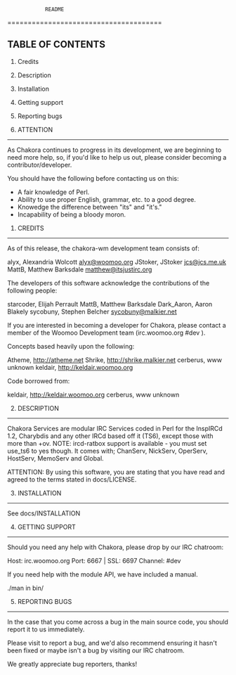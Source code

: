                 README
======================================

TABLE OF CONTENTS
-----------------
  1. Credits
  2. Description
  3. Installation
  4. Getting support
  5. Reporting bugs

0. ATTENTION
------------

As Chakora continues to progress in its development, we are
beginning to need more help, so, if you'd like to help us out,
please consider becoming a contributor/developer.

You should have the following before contacting us on this:

* A fair knowledge of Perl.
* Ability to use proper English, grammar, etc. to a good degree.
* Knowedge the difference between "its" and "it's."
* Incapability of being a bloody moron.

1. CREDITS
----------

As of this release, the chakora-wm development team consists of:

alyx, Alexandria Wolcott <alyx@woomoo.org>
JStoker, JStoker <jcs@jcs.me.uk>
MattB, Matthew Barksdale <matthew@itsjustirc.org>

The developers of this software acknowledge the contributions of the following
people:

starcoder, Elijah Perrault <?@?>
MattB, Matthew Barksdale <?@?>
Dark_Aaron, Aaron Blakely <?@?>
sycobuny, Stephen Belcher <sycobuny@malkier.net>

If you are interested in becoming a developer for Chakora,
please contact a member of the Woomoo Development team
(irc.woomoo.org #dev ).

Concepts based heavily upon the following:

Atheme, http://atheme.net
Shrike, http://shrike.malkier.net
cerberus, www unknown
keldair, http://keldair.woomoo.org

Code borrowed from:

keldair, http://keldair.woomoo.org
cerberus, www unknown

2. DESCRIPTION
--------------

Chakora Services are modular IRC Services coded in Perl for the InspIRCd
1.2, Charybdis and any other IRCd based off it (TS6), except those with
more than +ov. NOTE: ircd-ratbox support is available - you must set use_ts6 to yes though. It comes with;
ChanServ, NickServ, OperServ, HostServ, MemoServ and Global.

ATTENTION: By using this software, you are stating that you have read
and agreed to the terms stated in docs/LICENSE.

3. INSTALLATION
---------------

See docs/INSTALLATION

4. GETTING SUPPORT
------------------

Should you need any help with Chakora, please drop by
our IRC chatroom:

Host: irc.woomoo.org
Port: 6667 | SSL: 6697
Channel: #dev

If you need help with the module API, we have included
a manual.

./man in bin/

5. REPORTING BUGS
-----------------

In the case that you come across a bug in the main source
code, you should report it to us immediately.

Please visit <insert bug location here> to report a bug, and
we'd also recommend ensuring it hasn't been fixed or maybe
isn't a bug by visiting our IRC chatroom.

We greatly appreciate bug reporters, thanks!
